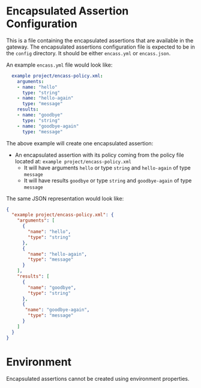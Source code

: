 # Encapsulated Assertion Configuration
This is a file containing the encapsulated assertions that are available in the gateway.
The encapsulated assertions configuration file is expected to be in the `config` directory. It should be either `encass.yml` or `encass.json`.

An example `encass.yml` file would look like:
```yaml
  example project/encass-policy.xml:
    arguments:
    - name: "hello"
      type: "string"
    - name: "hello-again"
      type: "message"
    results:
    - name: "goodbye"
      type: "string"
    - name: "goodbye-again"
      type: "message"
  ```
The above example will create one encapsulated assertion:
* An encapsulated assertion with its policy coming from the policy file located at: `example project/encass-policy.xml`
  * It will have arguments `hello` or type `string` and `hello-again` of type `message`
  * It will have results `goodbye` or type `string` and `goodbye-again` of type `message`
 
The same JSON representation would look like:
```json
{
  "example project/encass-policy.xml": {
    "arguments": [
      {
        "name": "hello",
        "type": "string"
      },
      {
        "name": "hello-again",
        "type": "message"
      }
    ],
    "results": [
      {
        "name": "goodbye",
        "type": "string"
      },
      {
       "name": "goodbye-again",
        "type": "message"
      }
    ]
  }
}
```

# Environment
Encapsulated assertions cannot be created using environment properties.